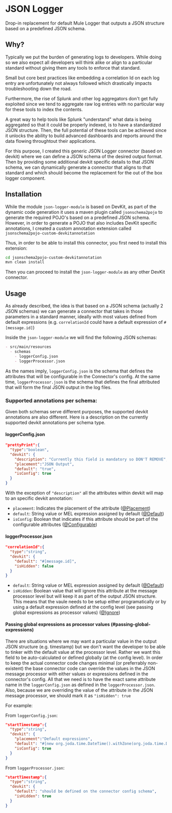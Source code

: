 # JSON Logger

Drop-in replacement for default Mule Logger that outputs a JSON structure based on a predefined JSON schema.

## Why?

Typically we put the burden of generating logs to developers. While doing so we also expect all developers will think alike or align to a particular standard without giving them any tools to enforce that standard.

Small but core best practices like embedding a correlation Id on each log entry are unfortunately not always followed which drastically impacts troubleshooting down the road. 

Furthermore, the rise of Splunk and other log aggregators don't get fully exploited since we tend to aggregate raw log entries with no particular way for these tools to index the contents.

A great way to help tools like Splunk "understand" what data is being aggregated so that it could be properly indexed, is to have a standardized JSON structure. Then, the full potential of these tools can be achieved since it unlocks the ability to build advanced dashboards and reports around the data flowing throughtout their applications.

For this purpose, I created this generic JSON Logger connector (based on devkit) where we can define a JSON schema of the desired output format. Then by providing some additional devkit specific details to that JSON schema, we can dynamically generate a connector that aligns to that standard and which should become the replacement for the out of the box logger component.

## Installation

While the module `json-logger-module` is based on DevKit, as part of the dynamic code generation it uses a maven plugin called `jsonschema2pojo` to generate the required POJO's based on a predefined JSON schema. However, in order to generate a POJO that also includes DevKit specific annotations, I created a custom annotation extension called `jsonschema2pojo-custom-devkitannotation`

Thus, in order to be able to install this connector, you first need to install this extension:

```bash
cd jsonschema2pojo-custom-devkitannotation
mvn clean install
```

Then you can proceed to install the `json-logger-module` as any other DevKit connector.

## Usage

As already described, the idea is that based on a JSON schema (actually 2 JSON schemas) we can generate a connector that takes in those parameters in a standard manner, ideally with most values defined from default expressions (e.g. `correlationId` could have a default expression of `#[message.id]`)

Inside the `json-logger-module` we will find the following JSON schemas:
```markdown
- src/main/resources
  - schemas
    - loggerConfig.json
    - loggerProcessor.json
```

As the names imply, `loggerConfig.json` is the schema that defines the attributes that will be configurable in the Connector's config. At the same time, `loggerProcessor.json` is the schema that defines the final attributed that will form the final JSON output in the log files.

### Supported annotations per schema:

Given both schemas serve different purposes, the supported devkit annotations are also different. Here is a description on the currently supported devkit annotations per schema type.

#### loggerConfig.json

```json
"prettyPrint":{
  "type":"boolean",
  "devkit": {
    "description": "Currently this field is mandatory so DON'T REMOVE",
    "placement":"JSON Output",
    "default": "true",
    "isConfig": true
  }
}
```

With the exception of `"description"` all the attributes within devkit will map to an specific devkit annotation:  

- `placement`: Indicates the placement of the attribute ([@Placement](https://docs.mulesoft.com/anypoint-connector-devkit/v/3.8/defining-connector-attributes#placement-field-order-grouping-and-tabs))
- `default`: String value or MEL expression assigned by default ([@Default](https://docs.mulesoft.com/anypoint-connector-devkit/v/3.8/defining-connector-attributes#default-annotation))
- `isConfig`: Boolean that indicates if this attribute should be part of the configurable attributes ([@Configurable](https://docs.mulesoft.com/anypoint-connector-devkit/v/3.8/defining-connector-attributes#configurable-annotation))

#### loggerProcessor.json

```json
"correlationId":{
  "type":"string",
  "devkit": {
    "default": "#[message.id]",
    "isHidden": false
  }
}
```

- `default`: String value or MEL expression assigned by default ([@Default](https://docs.mulesoft.com/anypoint-connector-devkit/v/3.8/defining-connector-attributes#default-annotation))
- `isHidden`: Boolean value that will ignore this attribute at the message processor level but will keep it as part of the output JSON structure. This means that the vaule needs to be setup either programatically or by using a default expression defined at the config level (see passing global expressions as processor values) ([@Ignore](https://docs.mulesoft.com/anypoint-connector-devkit/v/3.7/annotation-reference#ignan))

#### Passing global expressions as processor values (#passing-global-expressions)

There are situations where we may want a particular value in the output JSON structure (e.g. timestamp) but we don't want the developer to be able to tinker with the default value at the processor level. Rather we want this field to be auto-calculated or defined globally (at the config level). In order to keep the actual connector code changes minimal (or preferrably non-existent) the base connector code can override the values in the JSON message processor with either values or expressions defined in the connector's config. All that we need is to have the exact same attribute name in the `loggerConfig.json` as defined in the `loggerProcessor.json`. Also, because we are overriding the value of the attribute in the JSON message processor, we should mark it as `"isHidden": true`

For example:

From `loggerConfig.json`:

```json
"startTimestamp":{
  "type":"string",
  "devkit": {
    "placement":"Default expressions",
    "default": "#[new org.joda.time.DateTime().withZone(org.joda.time.DateTimeZone.forID(\"${json.logger.timezone}\")).toString(\"${json.logger.dateformat}\")]",
    "isConfig": true
  }
}
```

From `loggerProcessor.json`:

```json
"startTimestamp":{
  "type":"string",
  "devkit": {
    "default": "should be defined on the connector config schema",
    "isHidden": true
  }
}
```
